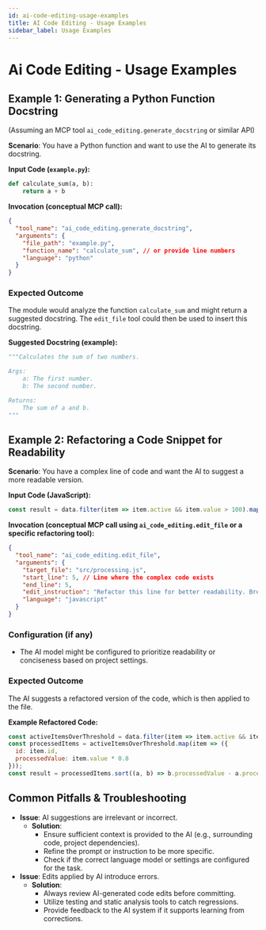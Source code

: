 ```yaml
---
id: ai-code-editing-usage-examples
title: AI Code Editing - Usage Examples
sidebar_label: Usage Examples
---
```


# Ai Code Editing - Usage Examples

## Example 1: Generating a Python Function Docstring

(Assuming an MCP tool `ai_code_editing.generate_docstring` or similar API)

**Scenario**: You have a Python function and want to use the AI to generate its docstring.

**Input Code (`example.py`):**
```python
def calculate_sum(a, b):
    return a + b
```

**Invocation (conceptual MCP call):**
```json
{
  "tool_name": "ai_code_editing.generate_docstring",
  "arguments": {
    "file_path": "example.py",
    "function_name": "calculate_sum", // or provide line numbers
    "language": "python"
  }
}
```

### Expected Outcome

The module would analyze the function `calculate_sum` and might return a suggested docstring. The `edit_file` tool could then be used to insert this docstring.

**Suggested Docstring (example):**
```python
"""Calculates the sum of two numbers.

Args:
    a: The first number.
    b: The second number.

Returns:
    The sum of a and b.
"""
```

## Example 2: Refactoring a Code Snippet for Readability

**Scenario**: You have a complex line of code and want the AI to suggest a more readable version.

**Input Code (JavaScript):**
```javascript
const result = data.filter(item => item.active && item.value > 100).map(item => ({ id: item.id, processedValue: item.value * 0.8 })).sort((a, b) => b.processedValue - a.processedValue);
```

**Invocation (conceptual MCP call using `ai_code_editing.edit_file` or a specific refactoring tool):**
```json
{
  "tool_name": "ai_code_editing.edit_file",
  "arguments": {
    "target_file": "src/processing.js",
    "start_line": 5, // Line where the complex code exists
    "end_line": 5,
    "edit_instruction": "Refactor this line for better readability. Break it down into multiple steps if necessary.",
    "language": "javascript"
  }
}
```

### Configuration (if any)

- The AI model might be configured to prioritize readability or conciseness based on project settings.

### Expected Outcome

The AI suggests a refactored version of the code, which is then applied to the file.

**Example Refactored Code:**
```javascript
const activeItemsOverThreshold = data.filter(item => item.active && item.value > 100);
const processedItems = activeItemsOverThreshold.map(item => ({
  id: item.id,
  processedValue: item.value * 0.8
}));
const result = processedItems.sort((a, b) => b.processedValue - a.processedValue);
```

## Common Pitfalls & Troubleshooting

- **Issue**: AI suggestions are irrelevant or incorrect.
  - **Solution**: 
    - Ensure sufficient context is provided to the AI (e.g., surrounding code, project dependencies).
    - Refine the prompt or instruction to be more specific.
    - Check if the correct language model or settings are configured for the task.
- **Issue**: Edits applied by AI introduce errors.
  - **Solution**:
    - Always review AI-generated code edits before committing.
    - Utilize testing and static analysis tools to catch regressions.
    - Provide feedback to the AI system if it supports learning from corrections. 